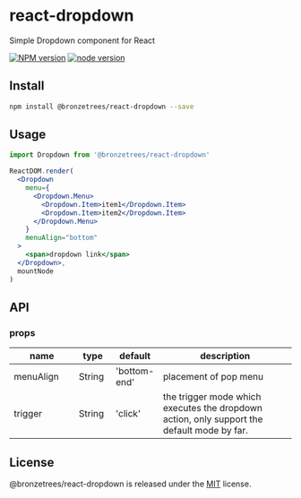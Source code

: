 # react-dropdown

Simple Dropdown component for React

[![NPM version][npm-image]][npm-url]
[![node version][node-image]][node-url]

<!-- [![npm download][download-image]][download-url] -->

[npm-image]: https://img.shields.io/npm/v/@bronzetrees/react-dropdown.svg?style=flat-square
[npm-url]: https://www.npmjs.com/package/@bronzetrees/react-dropdown
[node-image]: https://img.shields.io/badge/node.js-%3E%3D8.11.1-green.svg
[node-url]: http://nodejs.org/download/
[download-image]: https://img.shields.io/npm/v/@bronzetrees/react-dropdown.svg?style=flat-square
[download-url]: https://www.nvpmjs.com/package/@bronzetrees/react-dropdown

## Install

```bash
npm install @bronzetrees/react-dropdown --save
```

## Usage

```jsx
import Dropdown from '@bronzetrees/react-dropdown'

ReactDOM.render(
  <Dropdown
    menu={
      <Dropdown.Menu>
        <Dropdown.Item>item1</Dropdown.Item>
        <Dropdown.Item>item2</Dropdown.Item>
      </Dropdown.Menu>
    }
    menuAlign="bottom"
  >
    <span>dropdown link</span>
  </Dropdown>,
  mountNode
)
```

## API

### props

<table class="table table-bordered table-striped">
    <thead>
    <tr>
        <th style="width: 100px;">name</th>
        <th style="width: 50px;">type</th>
        <th style="width: 50px;">default</th>
        <th>description</th>
    </tr>
    </thead>
    <tbody>
        <tr>
          <td>menuAlign</td>
          <td>String</td>
          <td>'bottom-end'</td>
          <td>placement of pop menu</td>
        </tr>
        <tr>
          <td>trigger</td>
          <td>String</td>
          <td>'click'</td>
          <td>the trigger mode which executes the dropdown action, only support the default mode by far.</td>
        </tr>
    </tbody>
</table>

## License

@bronzetrees/react-dropdown is released under the [MIT](https://github.com/OnlyBreak/react-dropdown/blob/master/LICENSE) license.
